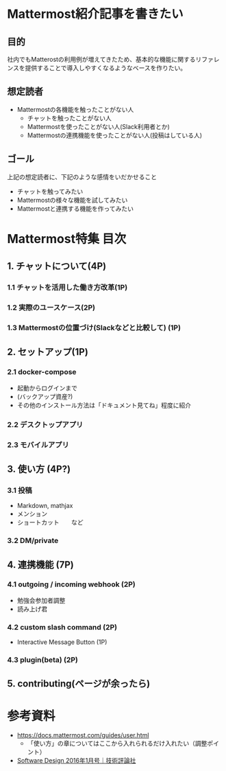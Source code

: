 # Mattermost紹介記事を書きたい

## 目的
社内でもMatterostの利用例が増えてきたため、基本的な機能に関するリファレンスを提供することで導入しやすくなるようなベースを作りたい。

## 想定読者
* Mattermostの各機能を触ったことがない人
  * チャットを触ったことがない人
  * Mattermostを使ったことがない人(Slack利用者とか)
  * Mattermostの連携機能を使ったことがない人(投稿はしている人)

## ゴール
上記の想定読者に、下記のような感情をいだかせること
* チャットを触ってみたい
* Mattermostの様々な機能を試してみたい
* Mattermostと連携する機能を作ってみたい

# Mattermost特集 目次

## 1. チャットについて(4P)

### 1.1 チャットを活用した働き方改革(1P)

### 1.2 実際のユースケース(2P)

### 1.3 Mattermostの位置づけ(Slackなどと比較して) (1P)

## 2. セットアップ(1P)

### 2.1 docker-compose
* 起動からログインまで
* (バックアップ資産?) 
* その他のインストール方法は「ドキュメント見てね」程度に紹介

### 2.2 デスクトップアプリ

### 2.3 モバイルアプリ

## 3. 使い方 (4P?)

### 3.1 投稿
* Markdown, mathjax
* メンション
* ショートカット　　など

### 3.2  DM/private

## 4. 連携機能 (7P)

### 4.1 outgoing / incoming webhook (2P)

* 勉強会参加者調整
* 読み上げ君

### 4.2 custom slash command (2P)
* Interactive Message Button (1P)
### 4.3 plugin(beta) (2P)

## 5. contributing(ページが余ったら)


# 参考資料
* https://docs.mattermost.com/guides/user.html
  * 「使い方」の章についてはここから入れられるだけ入れたい（調整ポイント）
* [Software Design 2016年1月号｜技術評論社](http://gihyo.jp/magazine/SD/archive/2016/201601)

